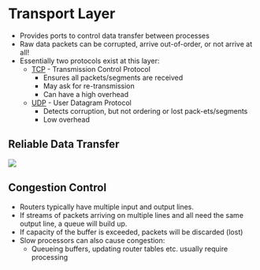 # Transport Layer
- Provides ports to control data transfer between processes
- Raw data packets can be corrupted, arrive out-of-order, or not arrive at all!
- Essentially two protocols exist at this layer:
	- [TCP](TCP.md)  - Transmission Control Protocol
		- Ensures all packets/segments are received
		- May ask for re-transmission
		- Can have a high overhead
	- [UDP](UDP.md) - User Datagram Protocol
		- Detects corruption, but not ordering or lost pack-ets/segments
		- Low overhead

## Reliable Data Transfer
![](reliable-data-transfer.png)

## Congestion Control
- Routers typically have multiple input and output lines.  
- If streams of packets arriving on multiple lines and all need the same output line, a queue will build up.  
- If capacity of the buffer is exceeded, packets will be discarded (lost)
- Slow processors can also cause congestion:  
	- Queueing buffers, updating router tables etc. usually require processing